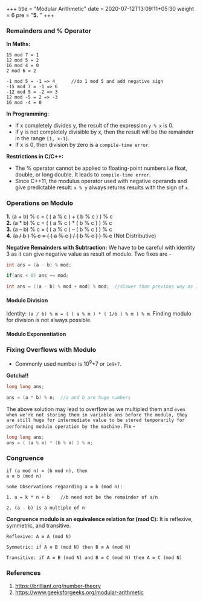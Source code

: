 +++
title = "Modular Arithmetic"
date =  2020-07-12T13:09:11+05:30
weight = 6
pre = "<b>5.</b> "
+++

### Remainders and % Operator
**In Maths:**

```
15 mod 7 = 1
12 mod 5 = 2
16 mod 4 = 0
2 mod 6 = 2

-1 mod 5 = -1 => 4		//do 1 mod 5 and add negative sign
-15 mod 7 = -1 => 6
-12 mod 5 = -2 => 3
12 mod -5 = 2 => -3
16 mod -4 = 0
```

**In Programming:**

- If x completely divides y, the result of the expression `y % x` is 0.
- If y is not completely divisible by x, then the result will be the remainder in the range `[1, x-1]`.
- If x is 0, then division by zero is a `compile-time error`.

**Restrictions in C/C++:**

- The % operator cannot be applied to floating-point numbers i.e float, double, or long double. It leads to `compile-time error`.
- Since C++11, the modulus operator used with negative operands and give predictable result: `x % y` always returns results with the sign of `x`.

### Operations on Modulo
**1.** (a + b) % c = ( ( a % c ) + ( b % c ) ) % c <br>
**2.** (a * b) % c = ( ( a % c ) * ( b % c ) ) % c <br>
**3.** (a – b) % c = ( ( a % c ) – ( b % c ) ) % c <br>
**4.** ~~(a / b ) % c = ( ( a % c ) / ( b % c ) ) % c~~ (Not Distributive)

**Negative Remainders with Subtraction:** We have to be careful with identity 3 as it can give negative value as result of modulo. Two fixes are - 

```cpp
int ans = (a - b) % mod;

if(ans < 0) ans += mod;
```

```cpp
int ans = ((a - b) % mod + mod) % mod;	//slower than previous way as it increases mod operations
```

#### Modulo Division
Identity: `(a / b) % m = ( ( a % m ) * ( 1/b ) % m ) % m`. Finding modulo for division is not always possible.

#### Modulo Exponentiation

### Fixing Overflows with Modulo
- Commonly used number is 10<sup>9</sup>+7 or `1e9+7`.

**Gotcha!!**

```cpp
long long ans;

ans = (a * b) % n;  //a and b are huge numbers
```

The above solution may lead to overflow as we multipled them and `even when we're not storing them in variable ans before the modulo, they are still huge for intermediate value to be stored temporarily for performing modulo operation by the machine.` Fix - 

```cpp
long long ans;
ans = ( (a % n) * (b % n) ) % n;
```

### Congruence

```
if (a mod n) = (b mod n), then
a ≡ b (mod n)
```

```
Some Observations regaarding a ≡ b (mod n):

1. a = k * n + b 	//b need not be the remainder of a/n

2. (a - b) is a multiple of n
```

**Congruence modulo is an equivalence relation for (mod C):** It is reflexive, symmetric, and transitive.
```
Reflexive: A ≡ A (mod N)

Symmetric: if A ≡ B (mod N) then B ≡ A (mod N)

Transitive: if A ≡ B (mod N) and B ≡ C (mod N) then A ≡ C (mod N)
```






### References
1. https://brilliant.org/number-theory <br>
2. https://www.geeksforgeeks.org/modular-arithmetic

